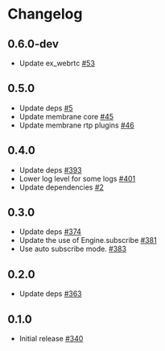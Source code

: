 # Changelog

## 0.6.0-dev
* Update ex_webrtc [#53](https://github.com/fishjam-cloud/membrane_rtc_engine/pull/53)

## 0.5.0
* Update deps [#5](https://github.com/fishjam-cloud/membrane_rtc_engine/pull/5)
* Update membrane core [#45](https://github.com/fishjam-cloud/membrane_rtc_engine/pull/45)
* Update membrane rtp plugins [#46](https://github.com/fishjam-cloud/membrane_rtc_engine/pull/46)

## 0.4.0
* Update deps [#393](https://github.com/fishjam-dev/membrane_rtc_engine/pull/393)
* Lower log level for some logs [#401](https://github.com/fishjam-dev/membrane_rtc_engine/pull/401)
* Update dependencies [#2](https://github.com/fishjam-cloud/membrane_rtc_engine/pull/2)

## 0.3.0
* Update deps [#374](https://github.com/jellyfish-dev/membrane_rtc_engine/pull/374)
* Update the use of Engine.subscribe [#381](https://github.com/jellyfish-dev/membrane_rtc_engine/pull/381)
* Use auto subscribe mode. [#383](https://github.com/jellyfish-dev/membrane_rtc_engine/pull/383)

## 0.2.0
* Update deps [#363](https://github.com/jellyfish-dev/membrane_rtc_engine/pull/363)

## 0.1.0
* Initial release [#340](https://github.com/jellyfish-dev/membrane_rtc_engine/pull/340)

